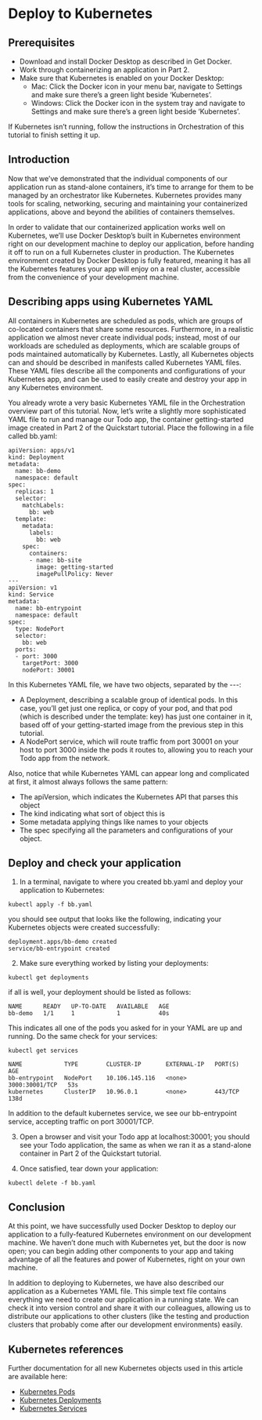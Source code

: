 # Deploy to Kubernetes

## Prerequisites

- Download and install Docker Desktop as described in Get Docker.
- Work through containerizing an application in Part 2.
- Make sure that Kubernetes is enabled on your Docker Desktop:
  - Mac: Click the Docker icon in your menu bar, navigate to Settings and make sure there’s a green light beside ‘Kubernetes’.
  - Windows: Click the Docker icon in the system tray and navigate to Settings and make sure there’s a green light beside ‘Kubernetes’.

If Kubernetes isn’t running, follow the instructions in Orchestration of this tutorial to finish setting it up.

## Introduction

Now that we’ve demonstrated that the individual components of our application run as stand-alone containers, it’s time to arrange for them to be managed by an orchestrator like Kubernetes. Kubernetes provides many tools for scaling, networking, securing and maintaining your containerized applications, above and beyond the abilities of containers themselves.

In order to validate that our containerized application works well on Kubernetes, we’ll use Docker Desktop’s built in Kubernetes environment right on our development machine to deploy our application, before handing it off to run on a full Kubernetes cluster in production. The Kubernetes environment created by Docker Desktop is fully featured, meaning it has all the Kubernetes features your app will enjoy on a real cluster, accessible from the convenience of your development machine.

## Describing apps using Kubernetes YAML

All containers in Kubernetes are scheduled as pods, which are groups of co-located containers that share some resources. Furthermore, in a realistic application we almost never create individual pods; instead, most of our workloads are scheduled as deployments, which are scalable groups of pods maintained automatically by Kubernetes. Lastly, all Kubernetes objects can and should be described in manifests called Kubernetes YAML files. These YAML files describe all the components and configurations of your Kubernetes app, and can be used to easily create and destroy your app in any Kubernetes environment.

You already wrote a very basic Kubernetes YAML file in the Orchestration overview part of this tutorial. Now, let’s write a slightly more sophisticated YAML file to run and manage our Todo app, the container getting-started image created in Part 2 of the Quickstart tutorial. Place the following in a file called bb.yaml:

```
apiVersion: apps/v1
kind: Deployment
metadata:
  name: bb-demo
  namespace: default
spec:
  replicas: 1
  selector:
    matchLabels:
      bb: web
  template:
    metadata:
      labels:
        bb: web
    spec:
      containers:
      - name: bb-site
        image: getting-started
        imagePullPolicy: Never
---
apiVersion: v1
kind: Service
metadata:
  name: bb-entrypoint
  namespace: default
spec:
  type: NodePort
  selector:
    bb: web
  ports:
  - port: 3000
    targetPort: 3000
    nodePort: 30001
```

In this Kubernetes YAML file, we have two objects, separated by the ---:

- A Deployment, describing a scalable group of identical pods. In this case, you’ll get just one replica, or copy of your pod, and that pod (which is described under the template: key) has just one container in it, based off of your getting-started image from the previous step in this tutorial.
- A NodePort service, which will route traffic from port 30001 on your host to port 3000 inside the pods it routes to, allowing you to reach your Todo app from the network.

Also, notice that while Kubernetes YAML can appear long and complicated at first, it almost always follows the same pattern:

- The apiVersion, which indicates the Kubernetes API that parses this object
- The kind indicating what sort of object this is
- Some metadata applying things like names to your objects
- The spec specifying all the parameters and configurations of your object.

## Deploy and check your application

1. In a terminal, navigate to where you created bb.yaml and deploy your application to Kubernetes:

```
kubectl apply -f bb.yaml
```

you should see output that looks like the following, indicating your Kubernetes objects were created successfully:

```
deployment.apps/bb-demo created
service/bb-entrypoint created
```

2. Make sure everything worked by listing your deployments:

```
kubectl get deployments
```

if all is well, your deployment should be listed as follows:

```
NAME      READY   UP-TO-DATE   AVAILABLE   AGE
bb-demo   1/1     1            1           40s
```

This indicates all one of the pods you asked for in your YAML are up and running. Do the same check for your services:

```
kubectl get services

NAME            TYPE        CLUSTER-IP       EXTERNAL-IP   PORT(S)          AGE
bb-entrypoint   NodePort    10.106.145.116   <none>        3000:30001/TCP   53s
kubernetes      ClusterIP   10.96.0.1        <none>        443/TCP          138d
```

In addition to the default kubernetes service, we see our bb-entrypoint service, accepting traffic on port 30001/TCP.

3. Open a browser and visit your Todo app at localhost:30001; you should see your Todo application, the same as when we ran it as a stand-alone container in Part 2 of the Quickstart tutorial.

4. Once satisfied, tear down your application:

```
kubectl delete -f bb.yaml
```

## Conclusion

At this point, we have successfully used Docker Desktop to deploy our application to a fully-featured Kubernetes environment on our development machine. We haven’t done much with Kubernetes yet, but the door is now open; you can begin adding other components to your app and taking advantage of all the features and power of Kubernetes, right on your own machine.

In addition to deploying to Kubernetes, we have also described our application as a Kubernetes YAML file. This simple text file contains everything we need to create our application in a running state. We can check it into version control and share it with our colleagues, allowing us to distribute our applications to other clusters (like the testing and production clusters that probably come after our development environments) easily.

## Kubernetes references

Further documentation for all new Kubernetes objects used in this article are available here:

- [Kubernetes Pods](https://kubernetes.io/docs/concepts/workloads/pods/pod/)
- [Kubernetes Deployments](https://kubernetes.io/docs/concepts/workloads/controllers/deployment/)
- [Kubernetes Services](https://kubernetes.io/docs/concepts/services-networking/service/)
